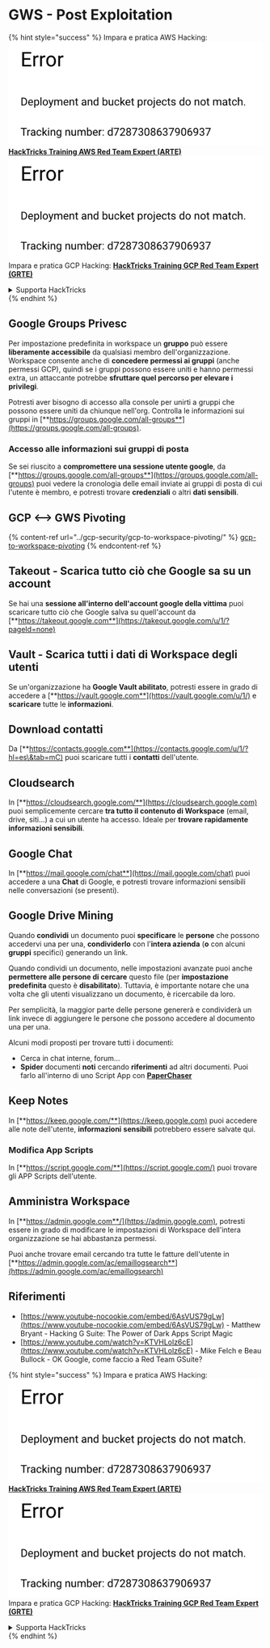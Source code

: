 # GWS - Post Exploitation

{% hint style="success" %}
Impara e pratica AWS Hacking:<img src="../../.gitbook/assets/image (1) (1).png" alt="" data-size="line">[**HackTricks Training AWS Red Team Expert (ARTE)**](https://training.hacktricks.xyz/courses/arte)<img src="../../.gitbook/assets/image (1) (1).png" alt="" data-size="line">\
Impara e pratica GCP Hacking: <img src="../../.gitbook/assets/image (2).png" alt="" data-size="line">[**HackTricks Training GCP Red Team Expert (GRTE)**<img src="../../.gitbook/assets/image (2).png" alt="" data-size="line">](https://training.hacktricks.xyz/courses/grte)

<details>

<summary>Supporta HackTricks</summary>

* Controlla i [**piani di abbonamento**](https://github.com/sponsors/carlospolop)!
* **Unisciti al** 💬 [**gruppo Discord**](https://discord.gg/hRep4RUj7f) o al [**gruppo telegram**](https://t.me/peass) o **seguici** su **Twitter** 🐦 [**@hacktricks\_live**](https://twitter.com/hacktricks\_live)**.**
* **Condividi trucchi di hacking inviando PR ai** [**HackTricks**](https://github.com/carlospolop/hacktricks) e [**HackTricks Cloud**](https://github.com/carlospolop/hacktricks-cloud) repos di github.

</details>
{% endhint %}

## Google Groups Privesc

Per impostazione predefinita in workspace un **gruppo** può essere **liberamente accessibile** da qualsiasi membro dell'organizzazione.\
Workspace consente anche di **concedere permessi ai gruppi** (anche permessi GCP), quindi se i gruppi possono essere uniti e hanno permessi extra, un attaccante potrebbe **sfruttare quel percorso per elevare i privilegi**.

Potresti aver bisogno di accesso alla console per unirti a gruppi che possono essere uniti da chiunque nell'org. Controlla le informazioni sui gruppi in [**https://groups.google.com/all-groups**](https://groups.google.com/all-groups).

### Accesso alle informazioni sui gruppi di posta

Se sei riuscito a **compromettere una sessione utente google**, da [**https://groups.google.com/all-groups**](https://groups.google.com/all-groups) puoi vedere la cronologia delle email inviate ai gruppi di posta di cui l'utente è membro, e potresti trovare **credenziali** o altri **dati sensibili**.

## GCP <--> GWS Pivoting

{% content-ref url="../gcp-security/gcp-to-workspace-pivoting/" %}
[gcp-to-workspace-pivoting](../gcp-security/gcp-to-workspace-pivoting/)
{% endcontent-ref %}

## Takeout - Scarica tutto ciò che Google sa su un account

Se hai una **sessione all'interno dell'account google della vittima** puoi scaricare tutto ciò che Google salva su quell'account da [**https://takeout.google.com**](https://takeout.google.com/u/1/?pageId=none)

## Vault - Scarica tutti i dati di Workspace degli utenti

Se un'organizzazione ha **Google Vault abilitato**, potresti essere in grado di accedere a [**https://vault.google.com**](https://vault.google.com/u/1/) e **scaricare** tutte le **informazioni**.

## Download contatti

Da [**https://contacts.google.com**](https://contacts.google.com/u/1/?hl=es\&tab=mC) puoi scaricare tutti i **contatti** dell'utente.

## Cloudsearch

In [**https://cloudsearch.google.com/**](https://cloudsearch.google.com) puoi semplicemente cercare **tra tutto il contenuto di Workspace** (email, drive, siti...) a cui un utente ha accesso. Ideale per **trovare rapidamente informazioni sensibili**.

## Google Chat

In [**https://mail.google.com/chat**](https://mail.google.com/chat) puoi accedere a una **Chat** di Google, e potresti trovare informazioni sensibili nelle conversazioni (se presenti).

## Google Drive Mining

Quando **condividi** un documento puoi **specificare** le **persone** che possono accedervi una per una, **condividerlo** con l'**intera azienda** (**o** con alcuni **gruppi** specifici) generando un link.

Quando condividi un documento, nelle impostazioni avanzate puoi anche **permettere alle persone di cercare** questo file (per **impostazione predefinita** questo è **disabilitato**). Tuttavia, è importante notare che una volta che gli utenti visualizzano un documento, è ricercabile da loro.

Per semplicità, la maggior parte delle persone genererà e condividerà un link invece di aggiungere le persone che possono accedere al documento una per una.

Alcuni modi proposti per trovare tutti i documenti:

* Cerca in chat interne, forum...
* **Spider** documenti **noti** cercando **riferimenti** ad altri documenti. Puoi farlo all'interno di uno Script App con [**PaperChaser**](https://github.com/mandatoryprogrammer/PaperChaser)

## **Keep Notes**

In [**https://keep.google.com/**](https://keep.google.com) puoi accedere alle note dell'utente, **informazioni** **sensibili** potrebbero essere salvate qui.

### Modifica App Scripts

In [**https://script.google.com/**](https://script.google.com/) puoi trovare gli APP Scripts dell'utente.

## **Amministra Workspace**

In [**https://admin.google.com**/](https://admin.google.com), potresti essere in grado di modificare le impostazioni di Workspace dell'intera organizzazione se hai abbastanza permessi.

Puoi anche trovare email cercando tra tutte le fatture dell'utente in [**https://admin.google.com/ac/emaillogsearch**](https://admin.google.com/ac/emaillogsearch)

## Riferimenti

* [https://www.youtube-nocookie.com/embed/6AsVUS79gLw](https://www.youtube-nocookie.com/embed/6AsVUS79gLw) - Matthew Bryant - Hacking G Suite: The Power of Dark Apps Script Magic
* [https://www.youtube.com/watch?v=KTVHLolz6cE](https://www.youtube.com/watch?v=KTVHLolz6cE) - Mike Felch e Beau Bullock - OK Google, come faccio a Red Team GSuite?

{% hint style="success" %}
Impara e pratica AWS Hacking:<img src="../../.gitbook/assets/image (1) (1).png" alt="" data-size="line">[**HackTricks Training AWS Red Team Expert (ARTE)**](https://training.hacktricks.xyz/courses/arte)<img src="../../.gitbook/assets/image (1) (1).png" alt="" data-size="line">\
Impara e pratica GCP Hacking: <img src="../../.gitbook/assets/image (2).png" alt="" data-size="line">[**HackTricks Training GCP Red Team Expert (GRTE)**<img src="../../.gitbook/assets/image (2).png" alt="" data-size="line">](https://training.hacktricks.xyz/courses/grte)

<details>

<summary>Supporta HackTricks</summary>

* Controlla i [**piani di abbonamento**](https://github.com/sponsors/carlospolop)!
* **Unisciti al** 💬 [**gruppo Discord**](https://discord.gg/hRep4RUj7f) o al [**gruppo telegram**](https://t.me/peass) o **seguici** su **Twitter** 🐦 [**@hacktricks\_live**](https://twitter.com/hacktricks\_live)**.**
* **Condividi trucchi di hacking inviando PR ai** [**HackTricks**](https://github.com/carlospolop/hacktricks) e [**HackTricks Cloud**](https://github.com/carlospolop/hacktricks-cloud) repos di github.

</details>
{% endhint %}
